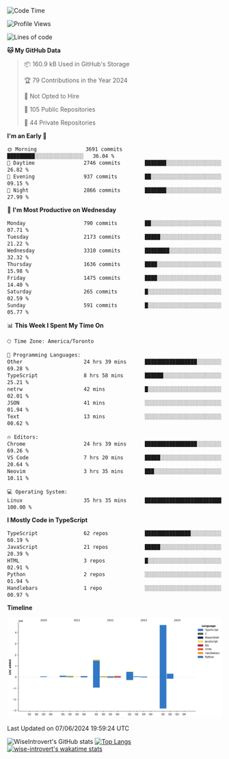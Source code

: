 <!--START_SECTION:waka-->
![Code Time](http://img.shields.io/badge/Code%20Time-1%2C687%20hrs%2023%20mins-blue)

![Profile Views](http://img.shields.io/badge/Profile%20Views-1-blue)

![Lines of code](https://img.shields.io/badge/From%20Hello%20World%20I%27ve%20Written-7.7%20million%20lines%20of%20code-blue)

**🐱 My GitHub Data** 

> 📦 160.9 kB Used in GitHub's Storage 
 > 
> 🏆 79 Contributions in the Year 2024
 > 
> 🚫 Not Opted to Hire
 > 
> 📜 105 Public Repositories 
 > 
> 🔑 44 Private Repositories 
 > 
**I'm an Early 🐤** 

```text
🌞 Morning                3691 commits        █████████░░░░░░░░░░░░░░░░   36.04 % 
🌆 Daytime                2746 commits        ███████░░░░░░░░░░░░░░░░░░   26.82 % 
🌃 Evening                937 commits         ██░░░░░░░░░░░░░░░░░░░░░░░   09.15 % 
🌙 Night                  2866 commits        ███████░░░░░░░░░░░░░░░░░░   27.99 % 
```
📅 **I'm Most Productive on Wednesday** 

```text
Monday                   790 commits         ██░░░░░░░░░░░░░░░░░░░░░░░   07.71 % 
Tuesday                  2173 commits        █████░░░░░░░░░░░░░░░░░░░░   21.22 % 
Wednesday                3310 commits        ████████░░░░░░░░░░░░░░░░░   32.32 % 
Thursday                 1636 commits        ████░░░░░░░░░░░░░░░░░░░░░   15.98 % 
Friday                   1475 commits        ████░░░░░░░░░░░░░░░░░░░░░   14.40 % 
Saturday                 265 commits         █░░░░░░░░░░░░░░░░░░░░░░░░   02.59 % 
Sunday                   591 commits         █░░░░░░░░░░░░░░░░░░░░░░░░   05.77 % 
```


📊 **This Week I Spent My Time On** 

```text
🕑︎ Time Zone: America/Toronto

💬 Programming Languages: 
Other                    24 hrs 39 mins      █████████████████░░░░░░░░   69.28 % 
TypeScript               8 hrs 58 mins       ██████░░░░░░░░░░░░░░░░░░░   25.21 % 
netrw                    42 mins             █░░░░░░░░░░░░░░░░░░░░░░░░   02.01 % 
JSON                     41 mins             ░░░░░░░░░░░░░░░░░░░░░░░░░   01.94 % 
Text                     13 mins             ░░░░░░░░░░░░░░░░░░░░░░░░░   00.62 % 

🔥 Editors: 
Chrome                   24 hrs 39 mins      █████████████████░░░░░░░░   69.26 % 
VS Code                  7 hrs 20 mins       █████░░░░░░░░░░░░░░░░░░░░   20.64 % 
Neovim                   3 hrs 35 mins       ███░░░░░░░░░░░░░░░░░░░░░░   10.11 % 

💻 Operating System: 
Linux                    35 hrs 35 mins      █████████████████████████   100.00 % 
```

**I Mostly Code in TypeScript** 

```text
TypeScript               62 repos            ███████████████░░░░░░░░░░   60.19 % 
JavaScript               21 repos            █████░░░░░░░░░░░░░░░░░░░░   20.39 % 
HTML                     3 repos             █░░░░░░░░░░░░░░░░░░░░░░░░   02.91 % 
Python                   2 repos             ░░░░░░░░░░░░░░░░░░░░░░░░░   01.94 % 
Handlebars               1 repo              ░░░░░░░░░░░░░░░░░░░░░░░░░   00.97 % 
```



**Timeline**

![Lines of Code chart](https://raw.githubusercontent.com/wise-introvert/wise-introvert/master/assets/bar_graph.png)


 Last Updated on 07/06/2024 19:59:24 UTC
<!--END_SECTION:waka-->

![WiseIntrovert's GitHub stats](https://github-readme-stats.vercel.app/api?username=wise-introvert&count_private=true&show_icons=true)
[![Top Langs](https://github-readme-stats.vercel.app/api/top-langs/?username=wise-introvert&langs_count=10)](https://github.com/anuraghazra/github-readme-stats)
[![wise-introvert's wakatime stats](https://github-readme-stats.vercel.app/api/wakatime?username=wiseintrovert)](https://github.com/anuraghazra/github-readme-stats)
